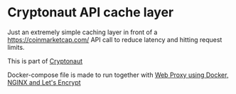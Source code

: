 # Cryptonaut API cache layer

Just an extremely simple caching layer in front of a https://coinmarketcap.com/ API call
to reduce latency and hitting request limits.

This is part of [Cryptonaut](https://github.com/veloxy/cryptonaut)

Docker-compose file is made to run together with [Web Proxy using Docker, NGINX and Let's Encrypt
](https://github.com/evertramos/docker-compose-letsencrypt-nginx-proxy-companion)
